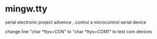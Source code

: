 # mingw.tty
serial electronic project advence , control a microcontrol serial device

change line "char *ttys=CON" to "char *ttys=COM1" to test com devices
